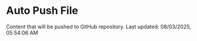 # Auto Push File

Content that will be pushed to GitHub repository.
Last updated: 08/03/2025, 05:54:06 AM